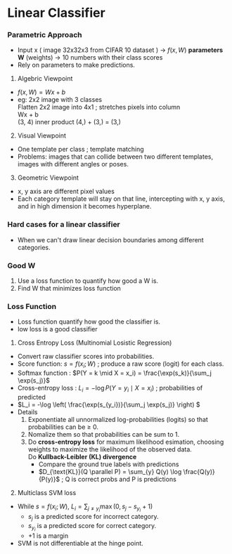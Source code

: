 # Linear Classifier 
### Parametric Approach
- Input x ( image 32x32x3 from CIFAR 10 dataset ) &rarr; $f(x, W)$ **parameters W** (weights) &rarr; 10 numbers with their class scores
- Rely on parameters to make predictions.
1. Algebric Viewpoint
- $f(x,W) = Wx + b$
- eg: 2x2 image with 3 classes
<br> Flatten 2x2 image into 4x1 ; stretches pixels into column 
<br> Wx + b
<br> (3, 4) inner product (4,) + (3,) = (3,)
2. Visual Viewpoint
- One template per class ; template matching
- Problems: images that can collide between two different templates, images with different angles or poses. 
3. Geometric Viewpoint
- x, y axis are different pixel values
- Each category template will stay on that line, intercepting with x, y axis, and in high dimension it becomes hyperplane.

### Hard cases for a linear classifier
- When we can't draw linear decision boundaries among different categories.

### Good W
1. Use a loss function to quantify how good a W is.
2. Find W that minimizes loss function

### Loss Function
- Loss function quantify how good the classifier is.
- low loss is a good classifier
1. Cross Entropy Loss (Multinomial Losistic Regression)
  - Convert raw classifier scores into probabilities.
  - Score function: $s = f(x_i; W)$ ; produce a raw score (logit) for each class.
  - Softmax function : $P(Y = k \mid X = x_i) = \frac{\exp(s_k)}{\sum_j \exp(s_j)}$
  - Cross-entropy loss : $L_i = -\log P(Y = y_i \mid X = x_i)$ ; probabilities of predicted
  - $L_i = -\log \left( \frac{\exp(s_{y_i})}{\sum_j \exp(s_j)} \right) $
- Details
  1. Exponentiate all unnormalized log-probabilities (logits) so that probabilities can be $\ge$ 0.
  2. Nomalize them so that probabilities can be sum to 1.
  3. Do **cross-entropy loss** for maximum likelihood esimation, choosing weights to maximize the likelihood of the observed data.
     <br> Do **Kullback-Leibler (KL) divergence**
       - Compare the ground true labels with predictions
       - $D_{\text{KL}}(Q \parallel P) = \sum_{y} Q(y) \log \frac{Q(y)}{P(y)}$ ; Q is correct probs and P is predictions
2. Multiclass SVM loss
- While $s = f(x_i; W)$, $L_i = \sum_{j \neq y_i} \max(0, s_j - s_{y_i} + 1)$
  - $s_j$ is a predicted score for incorrect category.
  - $s_{y_i}$ is a predicted score for correct category.
  - +1 is a margin
- SVM is not differentiable at the hinge point. 
